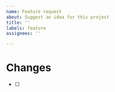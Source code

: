 ```yaml
---
name: Feature request
about: Suggest an idea for this project
title: ''
labels: feature
assignees: ''

---
```


# Changes

- [ ] 
